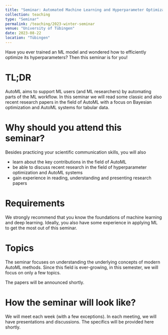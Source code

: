 ```yaml
---
title: "Seminar: Automated Machine Learning and Hyperparameter Optimization"
collection: teaching
type: "Seminar"
permalink: /teaching/2023-winter-seminar
venue: "University of Tübingen"
date: 2023-08-22
location: "Tübingen"
---
```


Have you ever trained an ML model and wondered how to efficiently optimize its hyperparameters? Then this seminar is for you!

TL;DR
======
AutoML aims to support ML users (and ML researchers) by automating parts of the ML workflow. In this seminar we will
read some classic and also recent research papers in the field of AutoML with a focus on Bayesian optimization and AutoML systems for tabular data. 

Why should you attend this seminar?
======
Besides practicing your scientific communication skills, you will also 
  * learn about the key contributions in the field of AutoML
  * be able to discuss recent research in the field of hyperparameter optimization and AutoML systems
  * gain experience in reading, understanding and presenting research papers 

Requirements
======
We strongly recommend that you know the foundations of machine learning and deep learning. Ideally, you also have some 
experience in applying ML to get the most out of this seminar.

Topics
======
The seminar focuses on understanding the underlying concepts of modern AutoML methods. Since this field is ever-growing,
in this semester, we will focus on only a few topics.

The papers will be announced shortly.

How the seminar will look like?
======
We will meet each week (with a few exceptions). In each meeting, we will have presentations and discussions. 
The specifics will be provided here shortly.